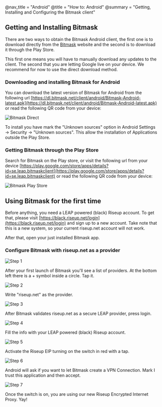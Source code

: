 @nav_title = "Android"
@title = "How to: Android"
@summary = "Getting, Installing and Configuring the Bitmask client"

## Getting and Installing Bitmask

There are two ways to obtain the Bitmask Android client, the first one is to download directly from the [Bitmask](https://dl.bitmask.net) website and the second is to download it through the Play Store.

This first one means you will have to manually download any updates to the client. The second that you are letting Google live on your device. We recommend for now to use the direct download method.

### Downloading and installing Bitmask for Android

You can download the latest version of Bitmask for Android from the following url [https://dl.bitmask.net/client/android/Bitmask-Android-latest.apk](https://dl.bitmask.net/client/android/Bitmask-Android-latest.apk) or read the following QR code from your device:

![Bitmask Direct](Bitmask-direct.png)

To install you have mark the "Unknown sources" option in Android Settings -> Security -> "Unknown sources". This allow the installation of Applications outside the Play Store.

### Getting Bitmask through the Play Store

Search for Bitmask on the Play store, or visit the following url from your device [https://play.google.com/store/apps/details?id=se.leap.bitmaskclient](https://play.google.com/store/apps/details?id=se.leap.bitmaskclient) or read the following QR code from your device:

![Bitmask Play Store](Bitmask-play.png)

## Using Bitmask for the first time

Before anything, you need a LEAP powered (black) Riseup account. To get that, please visit [https://black.riseup.net/login](https://black.riseup.net/login) and sign up to a new account. Take note that this is a new system, so your current riseup.net account will not work. 

After that, open your just installed Bitmask app.

### Configure Bitmask with riseup.net as a provider

![Step 1](Bitmask-android-3.png)

After your first launch of Bitmask you'll see a list of providers. At the bottom left there is a + symbol inside a circle. Tap it.

![Step 2](Bitmask-android-1.png)

Write "riseup.net" as the provider.

![Step 3](Bitmask-android-2.png)

After Bitmask validates riseup.net as a secure LEAP provider, press login.

![Step 4](Bitmask-android-4.png)

Fill the info with your LEAP powered (black) Riseup account.

![Step 5](Bitmask-android-5.png)

Activate the Riseup EIP turning on the switch in red with a tap.

![Step 6](Bitmask-android-6.png)

Android will ask if you want to let Bitmask create a VPN Connection. Mark I trust this application and then accept. 

![Step 7](Bitmask-android-7.png)

Once the switch is on, you are using our new Riseup Encrypted Internet Proxy. Yay!